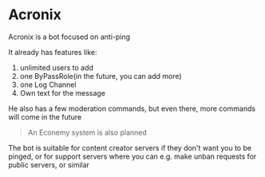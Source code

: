 # Acronix
Acronix is a bot focused on anti-ping

It already has features like:
1. unlimited users to add
2. one ByPassRole(in the future, you can add more)
3. one Log Channel
4. Own text for the message

He also has a few moderation commands, but even there, more commands will come in the future

> An Econemy system is also planned

The bot is suitable for content creator servers if they don't want you to be pinged, or for support servers where you can e.g. make unban requests for public servers, or similar
